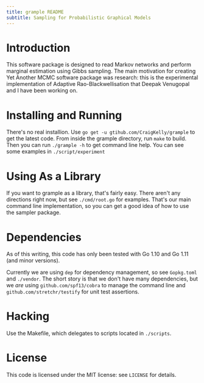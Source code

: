 ```yaml
---
title: grample README
subtitle: Sampling for Probabilistic Graphical Models
---
```


# Introduction

This software package is designed to read Markov networks and perform
marginal estimation using Gibbs sampling. The main motivation for
creating Yet Another MCMC software package was research: this is the
experimental implementation of Adaptive Rao-Blackwellisation that
Deepak Venugopal and I have been working on.

# Installing and Running

There's no real installion. Use `go get -u gtihub.com/CraigKelly/grample`
to get the latest code. From inside the grample directory, run `make`
to build. Then you can run `./grample -h` to get command line help.
You can see some examples in `./script/experiment`

# Using As a Library

If you want to grample as a library, that's fairly easy. There aren't
any directions right now, but see `./cmd/root.go` for examples. That's
our main command line implementation, so you can get a good idea of
how to use the sampler package.

# Dependencies

As of this writing, this code has only been tested with Go 1.10 and Go 1.11
(and minor versions).

Currently we are using `dep` for dependency management, so see `Gopkg.toml`
and `./vendor`. The short story is that we don't have many dependencies,
but we *are* using `github.com/spf13/cobra` to manage the command line
and `github.com/stretchr/testify` for unit test assertions.

# Hacking

Use the Makefile, which delegates to scripts located in `./scripts`.

# License

This code is licensed under the MIT license: see `LICENSE` for details.
